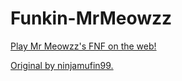 # Funkin-MrMeowzz

<a href="https://mrmeowzz.github.io/Funkin-MrMeowzz">Play Mr Meowzz's FNF on the web!</a>

<a href="https://github.com/ninjamuffin99/Funkin">Original by ninjamufin99.</a>
